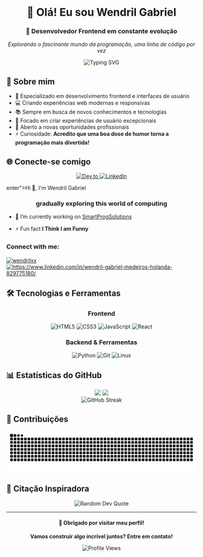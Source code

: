 <div align="center">
  <h1>👋 Olá! Eu sou Wendril Gabriel</h1>
  <h3>🎨 Desenvolvedor Frontend em constante evolução</h3>
  
  <p>
    <em>Explorando o fascinante mundo da programação, uma linha de código por vez</em>
  </p>
  
  <img src="https://readme-typing-svg.herokuapp.com?font=Fira+Code&pause=1000&color=F7F7F7&center=true&vCenter=true&width=435&lines=Desenvolvedor+Frontend;Criando+interfaces+incríveis;Apaixonado+por+tecnologia;Sempre+aprendendo+algo+novo" alt="Typing SVG" />
</div>

## 🔭 Sobre mim

- 🎨 Especializado em desenvolvimento frontend e interfaces de usuário
- 💻 Criando experiências web modernas e responsivas
- 📚 Sempre em busca de novos conhecimentos e tecnologias
- 🎯 Focado em criar experiências de usuário excepcionais
- 🚀 Aberto a novas oportunidades profissionais
- ⚡ Curiosidade: **Acredito que uma boa dose de humor torna a programação mais divertida!**

## 🌐 Conecte-se comigo

<p align="center">
  <a href="https://dev.to/wendrilxx" target="_blank">
    <img src="https://img.shields.io/badge/Dev.to-0A0A0A?style=for-the-badge&logo=devdotto&logoColor=white" alt="Dev.to"/>
  </a>
  <a href="https://www.linkedin.com/in/wendril-gabriel-medeiros-holanda-829775180/" target="_blank">
    <img src="https://img.shields.io/badge/LinkedIn-0077B5?style=for-the-badge&logo=linkedin&logoColor=white" alt="LinkedIn"/>
  </a>
</p>enter">Hi 👋, I'm Wendril Gabriel</h1>
<h3 align="center">gradually exploring this world of computing</h3>

- 🔭 I’m currently working on [SmartProgSolutions](https://github.com/SmartProgSolutions)

- ⚡ Fun fact **I Think I am Funny**

<h3 align="left">Connect with me:</h3>
<p align="left">
<a href="https://dev.to/wendrilxx" target="blank"><img align="center" src="https://raw.githubusercontent.com/rahuldkjain/github-profile-readme-generator/master/src/images/icons/Social/devto.svg" alt="wendrilxx" height="30" width="40" /></a>
<a href="https://linkedin.com/in/https://www.linkedin.com/in/wendril-gabriel-medeiros-holanda-829775180/" target="blank"><img align="center" src="https://raw.githubusercontent.com/rahuldkjain/github-profile-readme-generator/master/src/images/icons/Social/linked-in-alt.svg" alt="https://www.linkedin.com/in/wendril-gabriel-medeiros-holanda-829775180/" height="30" width="40" /></a>
</p>

## 🛠️ Tecnologias e Ferramentas

<div align="center">

### Frontend
<p>
  <img src="https://img.shields.io/badge/HTML5-E34F26?style=for-the-badge&logo=html5&logoColor=white" alt="HTML5"/>
  <img src="https://img.shields.io/badge/CSS3-1572B6?style=for-the-badge&logo=css3&logoColor=white" alt="CSS3"/>
  <img src="https://img.shields.io/badge/JavaScript-323330?style=for-the-badge&logo=javascript&logoColor=F7DF1E" alt="JavaScript"/>
  <img src="https://img.shields.io/badge/React-20232A?style=for-the-badge&logo=react&logoColor=61DAFB" alt="React"/>
</p>

### Backend & Ferramentas
<p>
  <img src="https://img.shields.io/badge/Python-14354C?style=for-the-badge&logo=python&logoColor=white" alt="Python"/>
  <img src="https://img.shields.io/badge/Git-F05032?style=for-the-badge&logo=git&logoColor=white" alt="Git"/>
  <img src="https://img.shields.io/badge/Linux-FCC624?style=for-the-badge&logo=linux&logoColor=black" alt="Linux"/>
</p>

</div>

## 📊 Estatísticas do GitHub

<div align="center">
  <img height="180em" src="https://github-readme-stats.vercel.app/api?username=wendrilxx&show_icons=true&theme=dracula&include_all_commits=true&count_private=true"/>
  <img height="180em" src="https://github-readme-stats.vercel.app/api/top-langs/?username=wendrilxx&layout=compact&langs_count=7&theme=dracula"/>
</div>

<div align="center">
  <img src="https://github-readme-streak-stats.herokuapp.com/?user=wendrilxx&theme=dracula" alt="GitHub Streak"/>
</div>


## 🐍 Contribuições

<div align="center">
  <picture>
    <source media="(prefers-color-scheme: dark)" srcset="https://raw.githubusercontent.com/wendrilxx/wendrilxx/output/github-contribution-grid-snake-dark.svg">
    <source media="(prefers-color-scheme: light)" srcset="https://raw.githubusercontent.com/wendrilxx/wendrilxx/output/github-contribution-grid-snake.svg">
    <img alt="GitHub contribution grid snake animation" src="https://raw.githubusercontent.com/wendrilxx/wendrilxx/output/github-contribution-grid-snake.svg">
  </picture>
</div>

## 💭 Citação Inspiradora

<div align="center">
  <img src="https://quotes-github-readme.vercel.app/api?type=horizontal&theme=dracula" alt="Random Dev Quote"/>
</div>

---

<div align="center">
  <h4>💖 Obrigado por visitar meu perfil!</h4>
  <p>
    <strong>Vamos construir algo incrível juntos? Entre em contato!</strong>
  </p>
  
  ![Profile Views](https://komarev.com/ghpvc/?username=wendrilxx&color=blueviolet&style=flat-square&label=Visualizações+do+Perfil)
  
</div>

